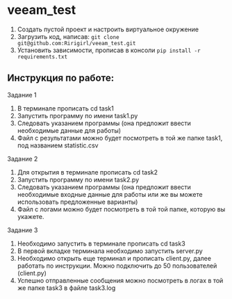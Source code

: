 # veeam_test

1. Создать пустой проект и настроить виртуальное окружение
2. Загрузить код, написав:
 `git clone git@github.com:Ririgirl/veeam_test.git`
3. Установить зависимости, прописав в консоли 
`pip install -r requirements.txt` 

## Инструкция по работе:

Задание 1

1. В терминале прописать cd task1
2. Запустить программу по имени task1.py
3. Следовать указанием программы (она предложит ввести необходимые данные для работы)
4. Файл с результатами можно будет посмотреть в той же папке task1, под названием statistic.csv

Задание 2

1. Для открытия в терминале прописать cd task2
2. Запустить программу по имени task2.py
3. Следовать указанием программы (она предложит ввести необходимые входные данные для работы или же вы можете использовать предложенные варианты)
4. Файл с логами можно будет посмотреть в той той папке, которую вы укажете.

Задание 3

1. Необходимо запустить в терминале прописать cd task3
2. В первой вкладке терминала необходимо запустить server.py
3. Необходимо открыть еще терминал и прописать client.py, далее работать по инструкции. Можно подключить до 50 пользователей (client.py)
4. Успешно отправленные сообщения можно посмотреть в логах в той же папке task3 в файле task3.log
